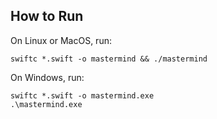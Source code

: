 ## How to Run

On Linux or MacOS, run:
```
swiftc *.swift -o mastermind && ./mastermind
```

On Windows, run:
```
swiftc *.swift -o mastermind.exe
.\mastermind.exe
```
